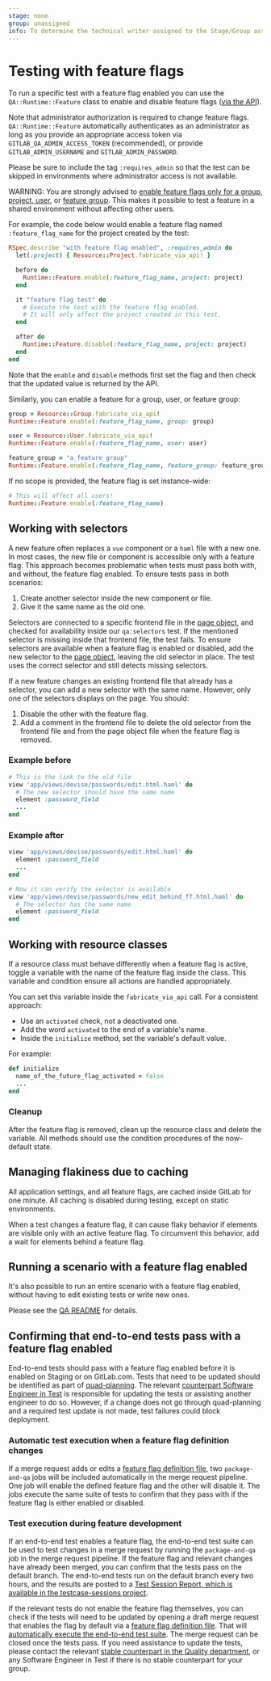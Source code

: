 ```yaml
---
stage: none
group: unassigned
info: To determine the technical writer assigned to the Stage/Group associated with this page, see https://about.gitlab.com/handbook/engineering/ux/technical-writing/#assignments
---
```


# Testing with feature flags

To run a specific test with a feature flag enabled you can use the `QA::Runtime::Feature` class to
enable and disable feature flags ([via the API](../../../api/features.md)).

Note that administrator authorization is required to change feature flags. `QA::Runtime::Feature`
automatically authenticates as an administrator as long as you provide an appropriate access
token via `GITLAB_QA_ADMIN_ACCESS_TOKEN` (recommended), or provide `GITLAB_ADMIN_USERNAME`
and `GITLAB_ADMIN_PASSWORD`.

Please be sure to include the tag `:requires_admin` so that the test can be skipped in environments
where administrator access is not available.

WARNING:
You are strongly advised to [enable feature flags only for a group, project, user](../../feature_flags/index.md#feature-actors),
or [feature group](../../feature_flags/index.md#feature-groups). This makes it possible to
test a feature in a shared environment without affecting other users.

For example, the code below would enable a feature flag named `:feature_flag_name` for the project
created by the test:

```ruby
RSpec.describe "with feature flag enabled", :requires_admin do
  let(:project) { Resource::Project.fabricate_via_api! }

  before do
    Runtime::Feature.enable(:feature_flag_name, project: project)
  end

  it "feature flag test" do
    # Execute the test with the feature flag enabled.
    # It will only affect the project created in this test.
  end

  after do
    Runtime::Feature.disable(:feature_flag_name, project: project)
  end
end
```

Note that the `enable` and `disable` methods first set the flag and then check that the updated
value is returned by the API.

Similarly, you can enable a feature for a group, user, or feature group:

```ruby
group = Resource::Group.fabricate_via_api!
Runtime::Feature.enable(:feature_flag_name, group: group)

user = Resource::User.fabricate_via_api!
Runtime::Feature.enable(:feature_flag_name, user: user)

feature_group = "a_feature_group"
Runtime::Feature.enable(:feature_flag_name, feature_group: feature_group)
```

If no scope is provided, the feature flag is set instance-wide:

```ruby
# This will affect all users!
Runtime::Feature.enable(:feature_flag_name)
```

## Working with selectors

A new feature often replaces a `vue` component or a `haml` file with a new one.
In most cases, the new file or component is accessible only with a feature flag.
This approach becomes problematic when tests must pass both with, and without,
the feature flag enabled. To ensure tests pass in both scenarios:

1. Create another selector inside the new component or file.
1. Give it the same name as the old one.

Selectors are connected to a specific frontend file in the [page object](page_objects.md),
and checked for availability inside our `qa:selectors` test. If the mentioned selector
is missing inside that frontend file, the test fails. To ensure selectors are
available when a feature flag is enabled or disabled, add the new selector to the
[page object](page_objects.md), leaving the old selector in place.
The test uses the correct selector and still detects missing selectors.

If a new feature changes an existing frontend file that already has a selector,
you can add a new selector with the same name. However, only one of the selectors
displays on the page. You should:

1. Disable the other with the feature flag.
1. Add a comment in the frontend file to delete the old selector from the frontend
   file and from the page object file when the feature flag is removed.

### Example before

```ruby
# This is the link to the old file
view 'app/views/devise/passwords/edit.html.haml' do
  # The new selector should have the same name
  element :password_field
  ...
end
```

### Example after

```ruby
view 'app/views/devise/passwords/edit.html.haml' do
  element :password_field
  ...
end

# Now it can verify the selector is available
view 'app/views/devise/passwords/new_edit_behind_ff.html.haml' do
  # The selector has the same name
  element :password_field
end
```

## Working with resource classes

If a resource class must behave differently when a feature flag is active, toggle a
variable with the name of the feature flag inside the class. This variable and condition
ensure all actions are handled appropriately.

You can set this variable inside the `fabricate_via_api` call. For a consistent approach:

- Use an `activated` check, not a deactivated one.
- Add the word `activated` to the end of a variable's name.
- Inside the `initialize` method, set the variable's default value.

For example: 

```ruby
def initialize
  name_of_the_future_flag_activated = false
  ...
end
```

### Cleanup

After the feature flag is removed, clean up the resource class and delete the variable.
All methods should use the condition procedures of the now-default state.

## Managing flakiness due to caching

All application settings, and all feature flags, are cached inside GitLab for one minute.
All caching is disabled during testing, except on static environments.

When a test changes a feature flag, it can cause flaky behavior if elements are visible only with an
active feature flag. To circumvent this behavior, add a wait for elements behind a feature flag.

## Running a scenario with a feature flag enabled

It's also possible to run an entire scenario with a feature flag enabled, without having to edit
existing tests or write new ones.

Please see the [QA README](https://gitlab.com/gitlab-org/gitlab/-/tree/master/qa#running-tests-with-a-feature-flag-enabled)
for details.

## Confirming that end-to-end tests pass with a feature flag enabled

End-to-end tests should pass with a feature flag enabled before it is enabled on Staging or on GitLab.com. Tests that need to be updated should be identified as part of [quad-planning](https://about.gitlab.com/handbook/engineering/quality/quad-planning/). The relevant [counterpart Software Engineer in Test](https://about.gitlab.com/handbook/engineering/quality/#individual-contributors) is responsible for updating the tests or assisting another engineer to do so. However, if a change does not go through quad-planning and a required test update is not made, test failures could block deployment.

### Automatic test execution when a feature flag definition changes

If a merge request adds or edits a [feature flag definition file](../../feature_flags/index.md#feature-flag-definition-and-validation),
two `package-and-qa` jobs will be included automatically in the merge request pipeline. One job will enable the defined
feature flag and the other will disable it. The jobs execute the same suite of tests to confirm that they pass with if
the feature flag is either enabled or disabled.

### Test execution during feature development

If an end-to-end test enables a feature flag, the end-to-end test suite can be used to test changes in a merge request
by running the `package-and-qa` job in the merge request pipeline. If the feature flag and relevant changes have already been merged, you can confirm that the tests
pass on the default branch. The end-to-end tests run on the default branch every two hours, and the results are posted to a [Test
Session Report, which is available in the testcase-sessions project](https://gitlab.com/gitlab-org/quality/testcase-sessions/-/issues?label_name%5B%5D=found%3Amain).

If the relevant tests do not enable the feature flag themselves, you can check if the tests will need to be updated by opening
a draft merge request that enables the flag by default via a [feature flag definition file](../../feature_flags/index.md#feature-flag-definition-and-validation).
That will [automatically execute the end-to-end test suite](#automatic-test-execution-when-a-feature-flag-definition-changes).
The merge request can be closed once the tests pass. If you need assistance to update the tests, please contact the relevant [stable counterpart in the Quality department](https://about.gitlab.com/handbook/engineering/quality/#individual-contributors), or any Software Engineer in Test if there is no stable counterpart for your group.
